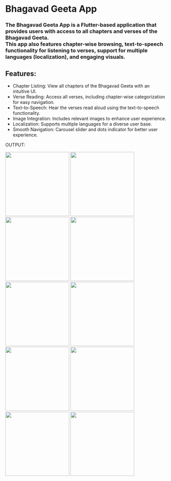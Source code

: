 # Bhagavad Geeta App

### The Bhagavad Geeta App is a Flutter-based application that provides users with access to all chapters and verses of the Bhagavad Geeta.</br> This app also features chapter-wise browsing, text-to-speech functionality for listening to verses, support for multiple languages (localization), and engaging visuals.

## Features:
- Chapter Listing: View all chapters of the Bhagavad Geeta with an intuitive UI.
- Verse Reading: Access all verses, including chapter-wise categorization for easy navigation.
- Text-to-Speech: Hear the verses read aloud using the text-to-speech functionality.
- Image Integration: Includes relevant images to enhance user experience.
- Localization: Supports multiple languages for a diverse user base.
- Smooth Navigation: Carousel slider and dots indicator for better user experience.


OUTPUT:

<img src="https://github.com/user-attachments/assets/d085ff6f-bdcc-430b-8c40-aeb713d43e48" width="200">
<img src="https://github.com/user-attachments/assets/13aa659d-4f20-4d5a-89dd-be3a3661926e" width="200">
<img src="https://github.com/user-attachments/assets/c8947eb9-adba-426d-be8b-b28846aee76d" width="200">
<img src="https://github.com/user-attachments/assets/7f9759bb-7536-4456-9f32-9ade8450860a" width="200">
<img src="https://github.com/user-attachments/assets/61ccceed-0a10-427f-b90f-e898fe16baad" width="200">
<img src="https://github.com/user-attachments/assets/065240d2-ceff-45a2-9260-dd5c692a1cc2" width="200">
<img src="https://github.com/user-attachments/assets/61596238-991c-4163-97b9-2a47643578c2" width="200">
<img src="https://github.com/user-attachments/assets/cbfb7230-ba08-461b-afa4-0f1a66ae46b0" width="200">
<img src="https://github.com/user-attachments/assets/f5972ba0-7d39-473c-bcba-09b013513cd8" width="200">
<img src="https://github.com/user-attachments/assets/367fe1eb-1633-4981-ae10-9f9743064635" width="200">




